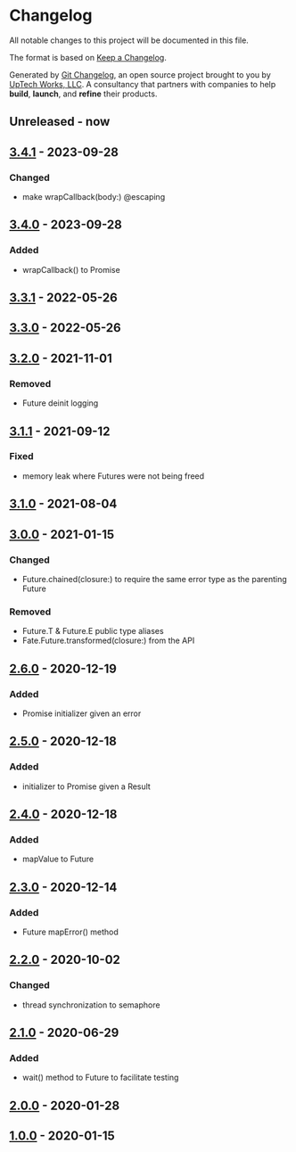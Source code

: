 # Changelog

All notable changes to this project will be documented in this file.

The format is based on [Keep a Changelog](https://keepachangelog.com/en/1.0.0/).

Generated by [Git Changelog](https://github.com/uptech/git-cl), an open source project brought to you by [UpTech Works, LLC](https://upte.ch). A consultancy that partners with companies to help **build**, **launch**, and **refine** their products.


## Unreleased - now


## [3.4.1] - 2023-09-28

### Changed
- make wrapCallback(body:) @escaping


## [3.4.0] - 2023-09-28

### Added
- wrapCallback() to Promise


## [3.3.1] - 2022-05-26


## [3.3.0] - 2022-05-26


## [3.2.0] - 2021-11-01

### Removed
- Future deinit logging


## [3.1.1] - 2021-09-12

### Fixed
- memory leak where Futures were not being freed


## [3.1.0] - 2021-08-04


## [3.0.0] - 2021-01-15

### Changed
- Future.chained(closure:) to require the same error type as the parenting Future

### Removed
- Future.T & Future.E public type aliases
- Fate.Future.transformed(closure:) from the API


## [2.6.0] - 2020-12-19

### Added
- Promise initializer given an error


## [2.5.0] - 2020-12-18

### Added
- initializer to Promise given a Result


## [2.4.0] - 2020-12-18

### Added
- mapValue to Future


## [2.3.0] - 2020-12-14

### Added
- Future mapError() method


## [2.2.0] - 2020-10-02

### Changed
- thread synchronization to semaphore


## [2.1.0] - 2020-06-29

### Added
- wait() method to Future to facilitate testing


## [2.0.0] - 2020-01-28


## [1.0.0] - 2020-01-15

[3.4.1]: https://github.com/uptech/Fate/compare/c428892...61c2d50
[3.4.0]: https://github.com/uptech/Fate/compare/cdb51f3...c428892
[3.3.1]: https://github.com/uptech/Fate/compare/1aaef48...cdb51f3
[3.3.0]: https://github.com/uptech/Fate/compare/95624c7...1aaef48
[3.2.0]: https://github.com/uptech/Fate/compare/a98da73...95624c7
[3.1.1]: https://github.com/uptech/Fate/compare/f48a281...a98da73
[3.1.0]: https://github.com/uptech/Fate/compare/009a9cc...f48a281
[3.0.0]: https://github.com/uptech/Fate/compare/14763ee...009a9cc
[2.6.0]: https://github.com/uptech/Fate/compare/19198d8...14763ee
[2.5.0]: https://github.com/uptech/Fate/compare/cb6c980...19198d8
[2.4.0]: https://github.com/uptech/Fate/compare/a8c1ab8...cb6c980
[2.3.0]: https://github.com/uptech/Fate/compare/8ddd91c...a8c1ab8
[2.2.0]: https://github.com/uptech/Fate/compare/1ff1e43...8ddd91c
[2.1.0]: https://github.com/uptech/Fate/compare/1b94bc0...1ff1e43
[2.0.0]: https://github.com/uptech/Fate/compare/fc2c9dc...1b94bc0
[1.0.0]: https://github.com/uptech/Fate/compare/73ef174...fc2c9dc
